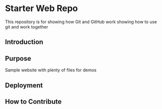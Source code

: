 # Starter Web Repo

This repository is for showing how Git and GitHub work
showing how to use git and work together

## Introduction

## Purpose

Sample website with plenty of files for demos

## Deployment

## How to Contribute